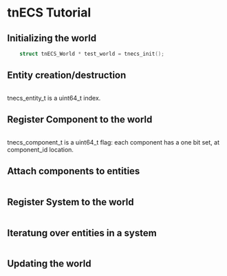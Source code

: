 # tnECS Tutorial



## Initializing the world
```c
    struct tnECS_World * test_world = tnecs_init();
```

## Entity creation/destruction
```c
```
tnecs_entity_t is a uint64_t index. 

## Register Component to the world
```c
```
tnecs_component_t is a uint64_t flag: each component has a one bit set, at component_id location.
## Attach components to entities
```c
```
## Register System to the world
```c
```
## Iteratung over entities in a system
```c
```
## Updating the world
```c
```



